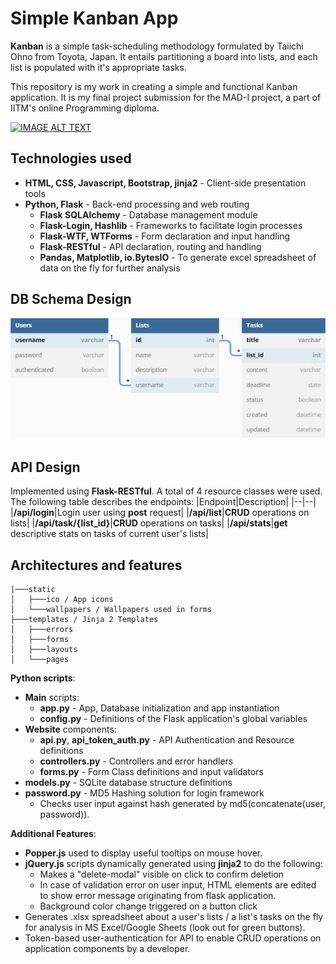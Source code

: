 # Simple Kanban App
**Kanban** is a simple task-scheduling methodology formulated by Taiichi Ohno from Toyota, Japan. It entails partitioning a board into lists, and each list is populated with it's appropriate tasks.

This repository is my work in creating a simple and functional Kanban application. It is my final project submission for the MAD-I project, a part of IITM's online Programming diploma.

[![IMAGE ALT TEXT](http://img.youtube.com/vi/Aqag_qPaK4E/0.jpg)](http://www.youtube.com/watch?v=Aqag_qPaK4E "Demonstration for Simple Kanban")

## Technologies used
- **HTML, CSS, Javascript, Bootstrap, jinja2** - Client-side presentation tools
- **Python, Flask** - Back-end processing and web routing
	- **Flask SQLAlchemy** - Database management module
	- **Flask-Login, Hashlib** - Frameworks to facilitate login processes
	- **Flask-WTF, WTForms** - Form declaration and input handling
	- **Flask-RESTful** - API declaration, routing and handling
	- **Pandas, Matplotlib, io.BytesIO** - To generate excel spreadsheet of data on the fly for further analysis

## DB Schema Design
![DB Schema](static\\dbschema-light.png)

## API Design
Implemented using **Flask-RESTful**. A total of 4 resource classes were used. The following table describes the endpoints:
|Endpoint|Description|
|--|--|
|**/api/login**|Login user using **post** request|
|**/api/list**|**CRUD** operations on lists|
|**/api/task/{list_id}**|**CRUD** operations on tasks|
|**/api/stats**|**get** descriptive stats on tasks of current user's lists|

## Architectures and features
```
|───static
│   ├───ico / App icons
│   └───wallpapers / Wallpapers used in forms
├───templates / Jinja 2 Templates
│   ├───errors
│   ├───forms
│   ├───layouts
│   └───pages
```

**Python scripts**:
- **Main** scripts:
	- **app.py** - App, Database initialization and app instantiation
	- **config.py** - Definitions of the Flask application's global variables
- **Website** components:
	- **api.py**, **api_token_auth.py** - API Authentication and Resource definitions
	- **controllers.py** - Controllers and error handlers
	- **forms.py** - Form Class definitions and input validators
- **models.py** - SQLite database structure definitions
- **password.py** - MD5 Hashing solution for login framework
	- Checks user input against hash generated by md5(concatenate(user, password)).

**Additional Features**:
- **Popper.js** used to display useful tooltips on mouse hover.
- **jQuery.js** scripts dynamically generated using **jinja2** to do the following:
	- Makes a "delete-modal" visible on click to confirm deletion
	- In case of validation error on user input, HTML elements are edited to show error message originating from flask application.
	- Background color change triggered on a button click
- Generates .xlsx spreadsheet about a user's lists / a list's tasks on the fly for analysis in MS Excel/Google Sheets (look out for green buttons).
- Token-based user-authentication for API to enable CRUD operations on application components by a developer.
